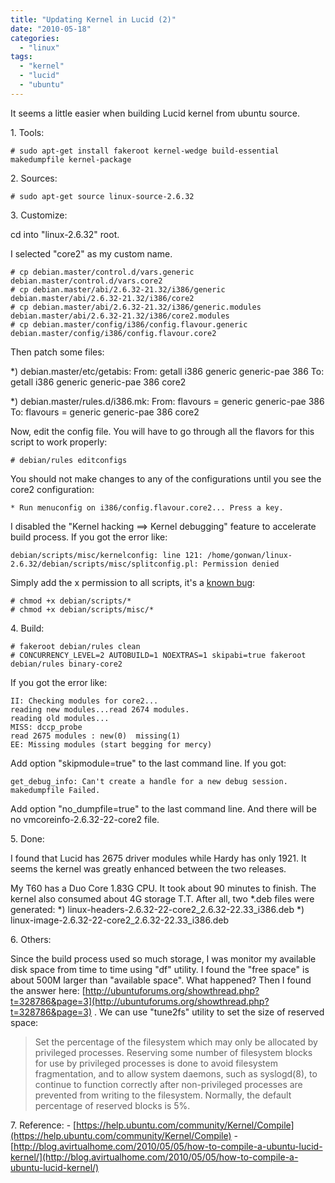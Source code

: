 ```yaml
---
title: "Updating Kernel in Lucid (2)"
date: "2010-05-18"
categories: 
  - "linux"
tags: 
  - "kernel"
  - "lucid"
  - "ubuntu"
---
```


It seems a little easier when building Lucid kernel from ubuntu source.

1\. Tools:

```
# sudo apt-get install fakeroot kernel-wedge build-essential makedumpfile kernel-package
```

2\. Sources:

```
# sudo apt-get source linux-source-2.6.32
```

3\. Customize:

cd into "linux-2.6.32" root.

I selected "core2" as my custom name.

```
# cp debian.master/control.d/vars.generic debian.master/control.d/vars.core2
# cp debian.master/abi/2.6.32-21.32/i386/generic debian.master/abi/2.6.32-21.32/i386/core2
# cp debian.master/abi/2.6.32-21.32/i386/generic.modules debian.master/abi/2.6.32-21.32/i386/core2.modules
# cp debian.master/config/i386/config.flavour.generic debian.master/config/i386/config.flavour.core2
```

Then patch some files:

\*) debian.master/etc/getabis: From: getall i386 generic generic-pae 386 To: getall i386 generic generic-pae 386 core2

\*) debian.master/rules.d/i386.mk: From: flavours = generic generic-pae 386 To: flavours = generic generic-pae 386 core2

Now, edit the config file. You will have to go through all the flavors for this script to work properly:

```
# debian/rules editconfigs
```

You should not make changes to any of the configurations until you see the core2 configuration:

```
* Run menuconfig on i386/config.flavour.core2... Press a key.
```

I disabled the "Kernel hacking ==> Kernel debugging" feature to accelerate build process. If you got the error like:

```
debian/scripts/misc/kernelconfig: line 121: /home/gonwan/linux-2.6.32/debian/scripts/misc/splitconfig.pl: Permission denied
```

Simply add the x permission to all scripts, it's a [known bug](https://bugs.launchpad.net/ubuntu/+source/linux/+bug/273437):

```
# chmod +x debian/scripts/*
# chmod +x debian/scripts/misc/*
```

4\. Build:

```
# fakeroot debian/rules clean
# CONCURRENCY_LEVEL=2 AUTOBUILD=1 NOEXTRAS=1 skipabi=true fakeroot debian/rules binary-core2
```

If you got the error like:

```
II: Checking modules for core2...
reading new modules...read 2674 modules.
reading old modules...
MISS: dccp_probe
read 2675 modules : new(0)  missing(1)
EE: Missing modules (start begging for mercy)
```

Add option "skipmodule=true" to the last command line. If you got:

```
get_debug_info: Can't create a handle for a new debug session.
makedumpfile Failed.
```

Add option "no\_dumpfile=true" to the last command line. And there will be no vmcoreinfo-2.6.32-22-core2 file.

5\. Done:

I found that Lucid has 2675 driver modules while Hardy has only 1921. It seems the kernel was greatly enhanced between the two releases.

My T60 has a Duo Core 1.83G CPU. It took about 90 minutes to finish. The kernel also consumed about 4G storage T.T. After all, two \*.deb files were generated: \*) linux-headers-2.6.32-22-core2\_2.6.32-22.33\_i386.deb \*) linux-image-2.6.32-22-core2\_2.6.32-22.33\_i386.deb

6\. Others:

Since the build process used so much storage, I was monitor my available disk space from time to time using "df" utility. I found the "free space" is about 500M larger than "available space". What happened? Then I found the answer here: [http://ubuntuforums.org/showthread.php?t=328786&page=3](http://ubuntuforums.org/showthread.php?t=328786&page=3) . We can use "tune2fs" utility to set the size of reserved space:

> Set the percentage of the filesystem which may only be allocated by privileged processes. Reserving some number of filesystem blocks for use by privileged processes is done to avoid filesystem fragmentation, and to allow system daemons, such as syslogd(8), to continue to function correctly after non-privileged processes are prevented from writing to the filesystem. Normally, the default percentage of reserved blocks is 5%.

7\. Reference: - [https://help.ubuntu.com/community/Kernel/Compile](https://help.ubuntu.com/community/Kernel/Compile) - [http://blog.avirtualhome.com/2010/05/05/how-to-compile-a-ubuntu-lucid-kernel/](http://blog.avirtualhome.com/2010/05/05/how-to-compile-a-ubuntu-lucid-kernel/)
